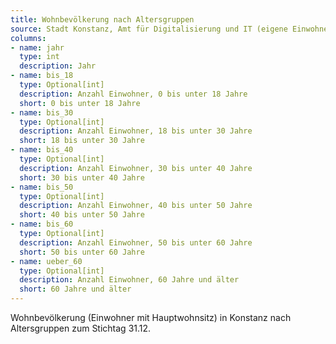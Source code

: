 ```yaml
---
title: Wohnbevölkerung nach Altersgruppen
source: Stadt Konstanz, Amt für Digitalisierung und IT (eigene Einwohnerfortschreibung)
columns:
- name: jahr
  type: int
  description: Jahr
- name: bis_18
  type: Optional[int]
  description: Anzahl Einwohner, 0 bis unter 18 Jahre
  short: 0 bis unter 18 Jahre
- name: bis_30
  type: Optional[int]
  description: Anzahl Einwohner, 18 bis unter 30 Jahre
  short: 18 bis unter 30 Jahre
- name: bis_40
  type: Optional[int]
  description: Anzahl Einwohner, 30 bis unter 40 Jahre
  short: 30 bis unter 40 Jahre
- name: bis_50
  type: Optional[int]
  description: Anzahl Einwohner, 40 bis unter 50 Jahre
  short: 40 bis unter 50 Jahre
- name: bis_60
  type: Optional[int]
  description: Anzahl Einwohner, 50 bis unter 60 Jahre
  short: 50 bis unter 60 Jahre
- name: ueber_60
  type: Optional[int]
  description: Anzahl Einwohner, 60 Jahre und älter
  short: 60 Jahre und älter
---
```

Wohnbevölkerung (Einwohner mit Hauptwohnsitz) in Konstanz nach Altersgruppen zum Stichtag 31.12.
